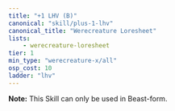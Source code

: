 ```yaml
---
title: "+1 LHV (B)"
canonical: "skill/plus-1-lhv"
canonical_title: "Werecreature Loresheet"
lists:
    - werecreature-loresheet
tier: 1
min_type: "werecreature-x/all"
osp_cost: 10
ladder: "lhv"
---
```

**Note:** This Skill can only be used in Beast-form.